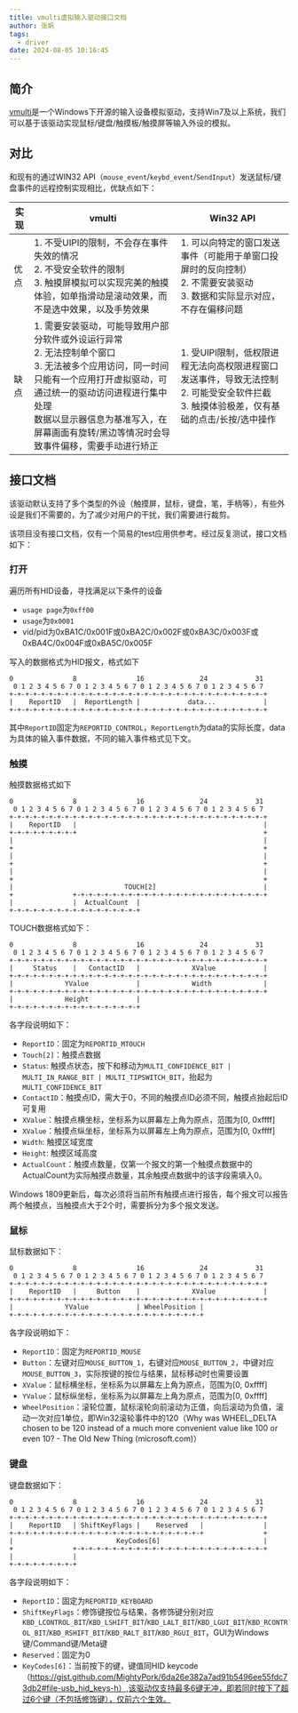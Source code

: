 ```yaml
---
title: vmulti虚拟输入驱动接口文档
author: 张帆
tags:
  - driver
date: 2024-08-05 10:16:45
---
```



## 简介

[vmulti](https://github.com/djpnewton/vmulti)是一个Windows下开源的输入设备模拟驱动，支持Win7及以上系统，我们可以基于该驱动实现鼠标/键盘/触摸板/触摸屏等输入外设的模拟。

<!--more-->

## 对比

和现有的通过WIN32 API（`mouse_event`/`keybd_event`/`SendInput`）发送鼠标/键盘事件的远程控制实现相比，优缺点如下：

| 实现  | vmulti  | Win32 API  |
|---|---|---|
|  优点 | 1. 不受UIPI的限制，不会存在事件失效的情况<br>2. 不受安全软件的限制<br>3. 触摸屏模拟可以实现完美的触摸体验，如单指滑动是滚动效果，而不是选中效果，以及手势效果  |  1. 可以向特定的窗口发送事件（可能用于单窗口投屏时的反向控制）<br> 2. 不需要安装驱动<br> 3. 数据和实际显示对应，不存在偏移问题<br> |
| 缺点  | 1. 需要安装驱动，可能导致用户部分软件或外设运行异常<br> 2. 无法控制单个窗口<br> 3. 无法被多个应用访问，同一时间只能有一个应用打开虚拟驱动，可通过统一的驱动访问进程进行集中处理<br> 数据以显示器信息为基准写入，在屏幕画面有旋转/黑边等情况时会导致事件偏移，需要手动进行矫正  |  1. 受UIPI限制，低权限进程无法向高权限进程窗口发送事件，导致无法控制<br> 2. 可能受安全软件拦截<br> 3. 触摸体验极差，仅有基础的点击/长按/选中操作<br> |

## 接口文档

该驱动默认支持了多个类型的外设（触摸屏，鼠标，键盘，笔，手柄等），有些外设是我们不需要的，为了减少对用户的干扰，我们需要进行裁剪。

该项目没有接口文档，仅有一个简易的test应用供参考。经过反复测试，接口文档如下：

### 打开

遍历所有HID设备，寻找满足以下条件的设备

- `usage page`为`0xff00`
- `usage`为`0x0001`
- vid/pid为0xBA1C/0x001F或0xBA2C/0x002F或0xBA3C/0x003F或0xBA4C/0x004F或0xBA5C/0x005F

写入的数据格式为HID报文，格式如下

```
0               8               16              24            31
 0 1 2 3 4 5 6 7 0 1 2 3 4 5 6 7 0 1 2 3 4 5 6 7 0 1 2 3 4 5 6 7
+-+-+-+-+-+-+-+-+-+-+-+-+-+-+-+-+-+-+-+-+-+-+-+-+-+-+-+-+-+-+-+-+
|    ReportID   |  ReportLength |            data...            |
+-+-+-+-+-+-+-+-+-+-+-+-+-+-+-+-+-+-+-+-+-+-+-+-+-+-+-+-+-+-+-+-+
```

其中`ReportID`固定为`REPORTID_CONTROL`，`ReportLength`为data的实际长度，data为具体的输入事件数据，不同的输入事件格式见下文。



### 触摸

触摸数据格式如下

```
0               8               16              24            31
 0 1 2 3 4 5 6 7 0 1 2 3 4 5 6 7 0 1 2 3 4 5 6 7 0 1 2 3 4 5 6 7
+-+-+-+-+-+-+-+-+-+-+-+-+-+-+-+-+-+-+-+-+-+-+-+-+-+-+-+-+-+-+-+-+
|    ReportID   |                                               |
+-+-+-+-+-+-+-+-+                                               +
|                                                               |
+                                                               +
|                                                               |
+                                                               +
|                                                               |
+                                                               +
|                            TOUCH[2]                           |
+               +-+-+-+-+-+-+-+-+-+-+-+-+-+-+-+-+-+-+-+-+-+-+-+-+
|               |  ActualCount  |
+-+-+-+-+-+-+-+-+-+-+-+-+-+-+-+-+
```

TOUCH数据格式如下：

```
0               8               16              24            31
 0 1 2 3 4 5 6 7 0 1 2 3 4 5 6 7 0 1 2 3 4 5 6 7 0 1 2 3 4 5 6 7
+-+-+-+-+-+-+-+-+-+-+-+-+-+-+-+-+-+-+-+-+-+-+-+-+-+-+-+-+-+-+-+-+
|     Status    |   ContactID   |             XValue            |
+-+-+-+-+-+-+-+-+-+-+-+-+-+-+-+-+-+-+-+-+-+-+-+-+-+-+-+-+-+-+-+-+
|             YValue            |             Width             |
+-+-+-+-+-+-+-+-+-+-+-+-+-+-+-+-+-+-+-+-+-+-+-+-+-+-+-+-+-+-+-+-+
|             Height            |
+-+-+-+-+-+-+-+-+-+-+-+-+-+-+-+-+
```


各字段说明如下：

- `ReportID`：固定为`REPORTID_MTOUCH`
- `Touch[2]`：触摸点数据
- `Status`: 触摸点状态，按下和移动为`MULTI_CONFIDENCE_BIT | MULTI_IN_RANGE_BIT | MULTI_TIPSWITCH_BIT`，抬起为`MULTI_CONFIDENCE_BIT`
- `ContactID`：触摸点ID，需大于0，不同的触摸点ID必须不同，触摸点抬起后ID可复用
- `XValue`：触摸点横坐标，坐标系为以屏幕左上角为原点，范围为[0, 0xffff]
- `XValue`：触摸点纵坐标，坐标系为以屏幕左上角为原点，范围为[0, 0xffff]
- `Width`: 触摸区域宽度
- `Height`: 触摸区域高度
- `ActualCount`：触摸点数量，仅第一个报文的第一个触摸点数据中的ActualCount为实际触摸点数量，其余触摸点数据中的该字段需填入0。

Windows 1809更新后，每次必须将当前所有触摸点进行报告，每个报文可以报告两个触摸点，当触摸点大于2个时，需要拆分为多个报文发送。

### 鼠标

鼠标数据如下：

```
0               8               16              24            31
 0 1 2 3 4 5 6 7 0 1 2 3 4 5 6 7 0 1 2 3 4 5 6 7 0 1 2 3 4 5 6 7
+-+-+-+-+-+-+-+-+-+-+-+-+-+-+-+-+-+-+-+-+-+-+-+-+-+-+-+-+-+-+-+-+
|    ReportID   |     Button    |             XValue            |
+-+-+-+-+-+-+-+-+-+-+-+-+-+-+-+-+-+-+-+-+-+-+-+-+-+-+-+-+-+-+-+-+
|             YValue            | WheelPosition |
+-+-+-+-+-+-+-+-+-+-+-+-+-+-+-+-+-+-+-+-+-+-+-+-+
```

各字段说明如下：

- `ReportID`：固定为`REPORTID_MOUSE`
- `Button`：左键对应`MOUSE_BUTTON_1`，右键对应`MOUSE_BUTTON_2`，中键对应`MOUSE_BUTTON_3`，实际按键的按位与结果，鼠标移动时也需要设置
- `XValue`：鼠标横坐标，坐标系为以屏幕左上角为原点，范围为[0, 0xffff]
- `YValue`：鼠标纵坐标，坐标系为以屏幕左上角为原点，范围为[0, 0xffff]
- `WheelPosition`：滚轮位置，鼠标滚轮向前滚动为正值，向后滚动为负值，滚动一次对应1单位，即Win32滚轮事件中的120（Why was WHEEL_DELTA chosen to be 120 instead of a much more convenient value like 100 or even 10? - The Old New Thing (microsoft.com)）


### 键盘

键盘数据如下：

```
0               8               16              24            31
 0 1 2 3 4 5 6 7 0 1 2 3 4 5 6 7 0 1 2 3 4 5 6 7 0 1 2 3 4 5 6 7
+-+-+-+-+-+-+-+-+-+-+-+-+-+-+-+-+-+-+-+-+-+-+-+-+-+-+-+-+-+-+-+-+
|    ReportID   | ShiftKeyFlags |    Reserved   |               |
+-+-+-+-+-+-+-+-+-+-+-+-+-+-+-+-+-+-+-+-+-+-+-+-+               +
|                          KeyCodes[6]                          |
+               +-+-+-+-+-+-+-+-+-+-+-+-+-+-+-+-+-+-+-+-+-+-+-+-+
|               |
+-+-+-+-+-+-+-+-+
```

各字段说明如下：

- `ReportID`：固定为`REPORTID_KEYBOARD`
- `ShiftKeyFlags`：修饰键按位与结果，各修饰键分别对应`KBD_LCONTROL_BIT`/`KBD_LSHIFT_BIT`/`KBD_LALT_BIT`/`KBD_LGUI_BIT`/`KBD_RCONTROL_BIT`/`KBD_RSHIFT_BIT`/`KBD_RALT_BIT`/`KBD_RGUI_BIT`，GUI为Windows键/Command键/Meta键
- `Reserved`：固定为0
- `KeyCodes[6]`：当前按下的键，键值同HID keycode（https://gist.github.com/MightyPork/6da26e382a7ad91b5496ee55fdc73db2#file-usb_hid_keys-h）,该驱动仅支持最多6键无冲，即若同时按下了超过6个键（不包括修饰键），仅前六个生效。
